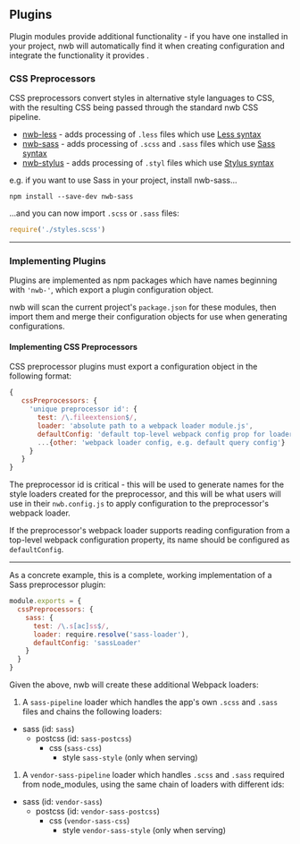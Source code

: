 ## Plugins

Plugin modules provide additional functionality - if you have one installed in your project, nwb will automatically find it when creating configuration and integrate the functionality it provides .

### CSS Preprocessors

CSS preprocessors convert styles in alternative style languages to CSS, with the resulting CSS being passed through the standard nwb CSS pipeline.

- [nwb-less](https://github.com/insin/nwb-less) - adds processing of `.less` files which use [Less syntax](http://lesscss.org/)
- [nwb-sass](https://github.com/insin/nwb-sass) - adds processing of `.scss` and `.sass` files which use [Sass syntax](http://sass-lang.com/)
- [nwb-stylus](https://github.com/insin/nwb-stylus) - adds processing of `.styl` files which use [Stylus syntax](http://stylus-lang.com/)

e.g. if you want to use Sass in your project, install nwb-sass...

```
npm install --save-dev nwb-sass
```

...and you can now import `.scss` or `.sass` files:

```js
require('./styles.scss')
```

----

### Implementing Plugins

Plugins are implemented as npm packages which have names beginning with `'nwb-'`, which export a plugin configuration object.

nwb will scan the current project's `package.json` for these modules, then import them and merge their configuration objects for use when generating configurations.

#### Implementing CSS Preprocessors

CSS preprocessor plugins must export a configuration object in the following format:

   ```js
   {
      cssPreprocessors: {
        'unique preprocessor id': {
          test: /\.fileextension$/,
          loader: 'absolute path to a webpack loader module.js',
          defaultConfig: 'default top-level webpack config prop for loader',
          ...{other: 'webpack loader config, e.g. default query config'}
        }
      }
   }
   ```

The preprocessor id is critical - this will be used to generate names for the style loaders created for the preprocessor, and this will be what users will use in their `nwb.config.js` to apply configuration to the preprocessor's webpack loader.

If the preprocessor's webpack loader supports reading configuration from a top-level webpack configuration property, its name should be configured as `defaultConfig`.

----

As a concrete example, this is a complete, working implementation of a Sass preprocessor plugin:

```js
module.exports = {
  cssPreprocessors: {
    sass: {
      test: /\.s[ac]ss$/,
      loader: require.resolve('sass-loader'),
      defaultConfig: 'sassLoader'
    }
  }
}

```

Given the above, nwb will create these additional Webpack loaders:

1. A `sass-pipeline` loader which handles the app's own `.scss` and `.sass` files and chains the following loaders:

  - sass (id: `sass`)
    - postcss (id: `sass-postcss`)
      - css (`sass-css`)
        - style `sass-style` (only when serving)

1. A `vendor-sass-pipeline` loader which handles `.scss` and `.sass` required from node_modules, using the same chain of loaders with different ids:

  - sass (id: `vendor-sass`)
    - postcss (id: `vendor-sass-postcss`)
      - css (`vendor-sass-css`)
        - style `vendor-sass-style` (only when serving)
